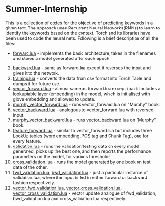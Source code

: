 # Summer-Internship
This is a collection of codes for the objective of predicting keywords in a given text. The approach uses Recurrent Neural Networks(RNNs) to learn to identify the keywords based on the context. Torch and its libraries have been used to code the neural nets. Following is a brief description of all the files:

* [forward.lua](forward.lua) - implements the basic architecture, takes in the filenames and stores a model generated after each epoch.
2. [backward.lua](backward.lua) - same as forward.lua except it reverses the input and gives it to the network.
3. [training.lua](training.lua) - converts the data from csv format into Torch Table and dumps it for future use.
4. [vector_forward.lua](vector_forward.lua) - almost same as forward.lua except that it includes a lookuptable layer (embedding) in the model, which is initialised with glove embedding and allowed to update.
5. [murphy_vector_forward.lua](murphy_vector_forward.lua) - runs vector_forward.lua on "Murphy" book.
6. [vector_backward.lua](vector_backward.lua) - analogous to vector_forward.lua with reversed input.
7. [murphy_vector_backward.lua](murphy_vector_backward.lua) - runs vector_backward.lua on "Murphy" book.
8. [feature_forward.lua](feature_forward.lua) - similar to vector_forward.lua but includes three LookUp tables (word embedding, POS tag and Chunk Tag), one for every feature.
9. [validation.lua](validation.lua) - runs the validation/testing data on every model generated, picks up the best one, and then reports the performance parameters on the model, for various thresholds.
10. [cross_validation.lua](cross_validation.lua) - runs the model generated by one book on test data of the other.
11. [fwd_validation.lua](fwd_validation.lua), [bwd_validation.lua](bwd_validation.lua) - just a particular instance of validation.lua, where the input is fed in either forward or backward fashion respectively.
12. [vector_fwd_validation.lua](vector_fwd_validation.lua), [vector_cross_validation.lua](vector_cross_validation.lua), [vector_cross_validation.lua](vector_cross_validation.lua) - vector update analogue of fwd_validation, bwd_validation.lua and cross_validation.lua respectively.
